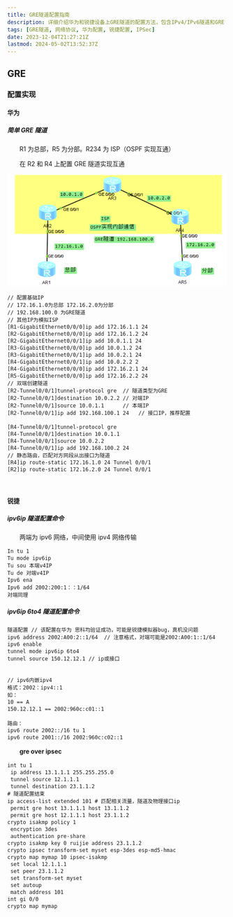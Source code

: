 ```yaml
---
title: GRE隧道配置指南
description: 详细介绍华为和锐捷设备上GRE隧道的配置方法，包含IPv4/IPv6隧道和GRE over IPSec的实现
tags: [GRE隧道, 网络协议, 华为配置, 锐捷配置, IPSec]
date: 2023-12-04T21:27:21Z
lastmod: 2024-05-02T13:52:37Z
---
```

## GRE

### 配置实现

#### 华为

##### 简单 GRE 隧道

　　R1 为总部，R5 为分部。R234 为 ISP（OSPF 实现互通）

　　在 R2 和 R4 上配置 GRE 隧道实现互通

​![GRE 隧道](assets/GRE隧道-20231205164707-jukjkng.png)​

```vim
// 配置基础IP
// 172.16.1.0为总部 172.16.2.0为分部
// 192.168.100.0 为GRE隧道
// 其他IP为模拟ISP
[R1-GigabitEthernet0/0/0]ip add 172.16.1.1 24 
[R2-GigabitEthernet0/0/0]ip add 172.16.1.2 24
[R2-GigabitEthernet0/0/1]ip add 10.0.1.1 24
[R3-GigabitEthernet0/0/0]ip add 10.0.1.2 24
[R3-GigabitEthernet0/0/1]ip add 10.0.2.1 24
[R4-GigabitEthernet0/0/1]ip add 10.0.2.2 2
[R4-GigabitEthernet0/0/0]ip add 172.16.2.1 24
[R5-GigabitEthernet0/0/0]ip add 172.16.2.2 24
// 双端创建隧道
[R2-Tunnel0/0/1]tunnel-protocol gre  // 隧道类型为GRE
[R2-Tunnel0/0/1]destination 10.0.2.2 // 对端IP
[R2-Tunnel0/0/1]source 10.0.1.1      // 本端IP
[R2-Tunnel0/0/1]ip add 192.168.100.1 24   // 接口IP，推荐配置

[R4-Tunnel0/0/1]tunnel-protocol gre 
[R4-Tunnel0/0/1]destination 10.0.1.1
[R4-Tunnel0/0/1]source 10.0.2.2
[R4-Tunnel0/0/1]ip add 192.168.100.2 24
// 静态路由，匹配对方网段从出接口为隧道
[R4]ip route-static 172.16.1.0 24 Tunnel 0/0/1
[R2]ip route-static 172.16.2.0 24 Tunnel 0/0/1
```

　　‍

#### 锐捷

##### ipv6ip 隧道配置命令

　　两端为 ipv6 网络，中间使用 ipv4 网络传输

```vim
In tu 1
Tu mode ipv6ip
Tu sou 本端v4IP
Tu de 对端v4IP
Ipv6 ena
Ipv6 add 2002:200:1：：1/64
对端同理
```

##### ipv6ip 6to4 隧道配置命令

```vim
隧道配置 // 该配置在华为 思科均验证成功，可能是锐捷模拟器bug，真机没问题
ipv6 address 2002:A00:2::1/64  // 注意格式，对端可能是2002:A00:1::1/64
ipv6 enable
tunnel mode ipv6ip 6to4
tunnel source 150.12.12.1 // ip或接口


// ipv6内嵌ipv4
格式：2002：ipv4::1
如：
10 == A
150.12.12.1 == 2002:960c:c01::1

路由：
ipv6 route 2002::/16 tu 1
ipv6 route 2001::/16 2002:960c:c02::1
```

　　**gre over ipsec**

```shell
int tu 1
 ip address 13.1.1.1 255.255.255.0
 tunnel source 12.1.1.1
 tunnel destination 23.1.1.2
# 隧道配置结束
ip access-list extended 101 # 匹配相关流量，隧道及物理接口ip
 permit gre host 13.1.1.1 host 13.1.1.2
 permit gre host 12.1.1.1 host 23.1.1.2
crypto isakmp policy 1
 encryption 3des
 authentication pre-share
crypto isakmp key 0 ruijie address 23.1.1.2
crypto ipsec transform-set myset esp-3des esp-md5-hmac
crypto map mymap 10 ipsec-isakmp
 set local 12.1.1.1
 set peer 23.1.1.2 
 set transform-set myset
 set autoup
 match address 101
int gi 0/0
crypto map mymap

```

　　‍
